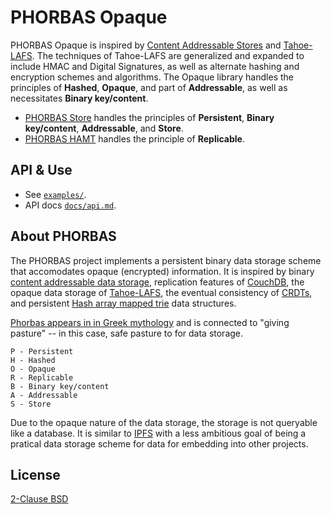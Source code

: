 # PHORBAS Opaque

PHORBAS Opaque is inspired by [Content Addressable Stores][CAS] and
[Tahoe-LAFS][]. The techniques of Tahoe-LAFS are generalized and expanded to
include HMAC and Digital Signatures, as well as alternate hashing and
encryption schemes and algorithms. The Opaque library handles the principles of
**Hashed**, **Opaque**, and part of **Addressable**, as well as necessitates
**Binary key/content**.

- [PHORBAS Store][] handles the principles of **Persistent**, **Binary key/content**, **Addressable**, and **Store**.
- [PHORBAS HAMT][] handles the principle of **Replicable**.

 [PHORBAS Store]: https://github.com/phorbas/js-phorbas-store
 [PHORBAS HAMT]: https://github.com/phorbas/js-phorbas-hamt


## API & Use

- See [`examples/`](./examples/).
- API docs [`docs/api.md`](docs/api.md).


## About PHORBAS

The PHORBAS project implements a persistent binary data storage scheme that
accomodates opaque (encrypted) information. It is inspired by binary [content
addressable data storage][CAS], replication features of [CouchDB][], the opaque
data storage of [Tahoe-LAFS][], the eventual consistency of [CRDTs][], and
persistent [Hash array mapped trie][HAMT] data structures.

[Phorbas appears in in Greek mythology][myth] and is connected to "giving
pasture" -- in this case, safe pasture to for data storage.

    P - Persistent
    H - Hashed
    O - Opaque
    R - Replicable
    B - Binary key/content
    A - Addressable
    S - Store

Due to the opaque nature of the data storage, the storage is not queryable
like a database. It is similar to [IPFS][] with a less ambitious goal of
being a pratical data storage scheme for data for embedding into other
projects.

  [CAS]: https://en.wikipedia.org/wiki/Content-addressable_storage
  [CouchDB]: https://couchdb.apache.org/
  [Tahoe-LAFS]: https://tahoe-lafs.readthedocs.io/en/tahoe-lafs-1.12.1/specifications/file-encoding.html
  [CRDTs]: https://en.wikipedia.org/wiki/Conflict-free_replicated_data_type
  [HAMT]: https://en.wikipedia.org/wiki/Hash_array_mapped_trie
  [IPFS]: https://ipfs.io/
  [myth]: https://en.wikipedia.org/wiki/Phorbas


## License

[2-Clause BSD](./LICENSE)

